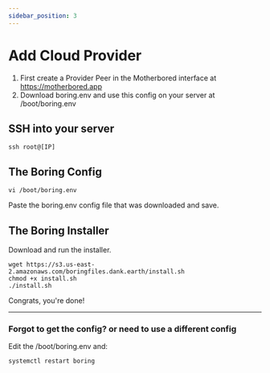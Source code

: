 ```yaml
---
sidebar_position: 3
---
```


# Add Cloud Provider


1. First create a Provider Peer in the Motherbored interface at https://motherbored.app
2. Download boring.env and use this config on your server at /boot/boring.env

## SSH into your server

`ssh root@[IP]`


## The Boring Config

`vi /boot/boring.env` 

Paste the boring.env config file that was downloaded
and save.

## The Boring Installer

Download and run the installer.

```
wget https://s3.us-east-2.amazonaws.com/boringfiles.dank.earth/install.sh
chmod +x install.sh
./install.sh
```

Congrats, you're done!


---
### Forgot to get the config? or need to use a different config 

Edit the /boot/boring.env and:

```
systemctl restart boring
```
